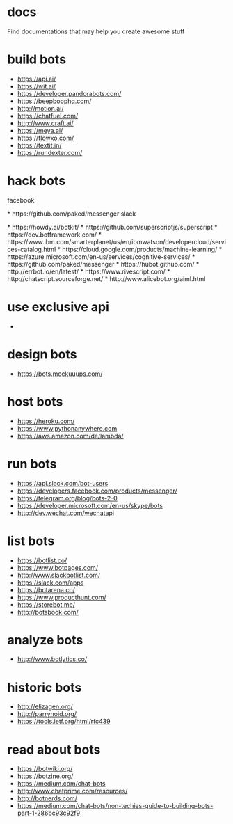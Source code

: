 # docs
Find documentations that may help you create awesome stuff

# build bots
* https://api.ai/
* https://wit.ai/
* https://developer.pandorabots.com/
* https://beepboophq.com/
* http://motion.ai/
* https://chatfuel.com/
* http://www.craft.ai/
* https://meya.ai/
* https://flowxo.com/
* https://textit.in/
* https://rundexter.com/

# hack bots
facebook
<p>* https://github.com/paked/messenger
slack
<p>* https://howdy.ai/botkit/
* https://github.com/superscriptjs/superscript
* https://dev.botframework.com/
* https://www.ibm.com/smarterplanet/us/en/ibmwatson/developercloud/services-catalog.html
* https://cloud.google.com/products/machine-learning/
* https://azure.microsoft.com/en-us/services/cognitive-services/
* https://github.com/paked/messenger
* https://hubot.github.com/
* http://errbot.io/en/latest/
* https://www.rivescript.com/
* http://chatscript.sourceforge.net/
* http://www.alicebot.org/aiml.html

# use exclusive api
* 

# design bots
* https://bots.mockuuups.com/

# host bots
* https://heroku.com/
* https://www.pythonanywhere.com
* https://aws.amazon.com/de/lambda/

# run bots
* https://api.slack.com/bot-users
* https://developers.facebook.com/products/messenger/
* https://telegram.org/blog/bots-2-0
* https://developer.microsoft.com/en-us/skype/bots
* http://dev.wechat.com/wechatapi

# list bots
* https://botlist.co/
* https://www.botpages.com/
* http://www.slackbotlist.com/
* https://slack.com/apps
* https://botarena.co/
* https://www.producthunt.com/
* https://storebot.me/
* http://botsbook.com/

# analyze bots
* http://www.botlytics.co/

# historic bots
* http://elizagen.org/
* http://parrynoid.org/
* https://tools.ietf.org/html/rfc439

# read about bots
* https://botwiki.org/
* https://botzine.org/
* https://medium.com/chat-bots
* http://www.chatprime.com/resources/
* http://botnerds.com/
* https://medium.com/chat-bots/non-techies-guide-to-building-bots-part-1-286bc93c92f9
